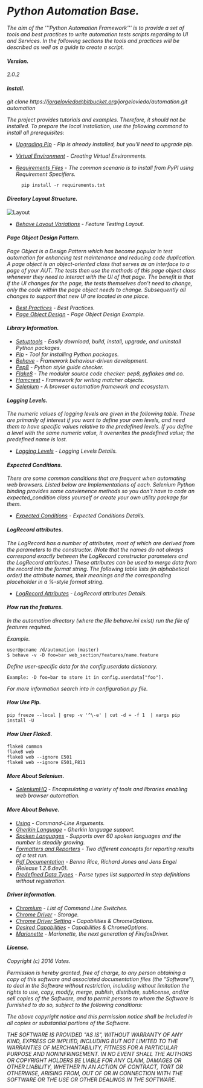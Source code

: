 # _Python Automation Base._
_The aim of the '''Python Automation Framework''' is to provide a set of tools and best practices to write automation tests scripts regarding to UI and Services. In the following sections the tools and practices will be described as well as a guide to create a script._

#### _Version._
_2.0.2_

#### _Install._
_git clone https://jorgeloviedo@bitbucket.org/jorgeloviedo/automation.git automation_

_The project provides tutorials and examples. Therefore, it should not be installed. To prepare the local installation, use the following command to install all prerequisites:_

* _[Upgrading Pip]_ - _Pip is already installed, but you'll need to upgrade pip._
* _[Virtual Environment]_ - _Creating Virtual Environments._
* _[Requirements Files]_ - _The common scenario is to install from PyPI using Requirement Specifiers._

        pip install -r requirements.txt

#### _Directory Layout  Structure._
![Layout](images/layout.png)

* _[Behave Layout Variations]_ - _Feature Testing Layout._

#### _Page Object Design Pattern._
_Page Object is a Design Pattern which has become popular in test automation for enhancing test maintenance and reducing code duplication. A page object is an object-oriented class that serves as an interface to a page of your AUT. The tests then use the methods of this page object class whenever they need to interact with the UI of that page. The benefit is that if the UI changes for the page, the tests themselves don’t need to change, only the code within the page object needs to change. Subsequently all changes to support that new UI are located in one place._

* _[Best Practices]_ - _Best Practices._
* _[Page Object Design]_ - _Page Object Design Example._

#### _Library Information._
* _[Setuptools]_ - _Easily download, build, install, upgrade, and uninstall Python packages._
* _[Pip]_ - _Tool for installing Python packages._
* _[Behave]_ - _Framework behaviour-driven development._
* _[Pep8]_ - _Python style guide checker._
* _[Flake8]_ - _The modular source code checker: pep8, pyflakes and co._
* _[Hamcrest]_ - _Framework for writing matcher objects._
* _[Selenium]_ - _A browser automation framework and ecosystem._

#### _Logging Levels._
_The numeric values of logging levels are given in the following table. These are primarily of interest if you want to define your own levels, and need them to have specific values relative to the predefined levels. If you define a level with the same numeric value, it overwrites the predefined value; the predefined name is lost._

* _[Logging Levels]_ - _Logging Levels Details._

#### _Expected Conditions._
_There are some common conditions that are frequent when automating web browsers. Listed below are Implementations of each. Selenium Python binding provides some convienence methods so you don’t have to code an expected_condition class yourself or create your own utility package for them._

* _[Expected Conditions]_ - _Expected Conditions Details._

#### _LogRecord attributes._
_The LogRecord has a number of attributes, most of which are derived from the parameters to the constructor. (Note that the names do not always correspond exactly between the LogRecord constructor parameters and the LogRecord attributes.) These attributes can be used to merge data from the record into the format string. The following table lists (in alphabetical order) the attribute names, their meanings and the corresponding placeholder in a %-style format string._

* _[LogRecord Attributes]_ - _LogRecord attributes Details._

#### _How run the features._
_In the automation directory (where the file behave.ini exist) run the file of features required._

_Example._

    user@pcname /d/automation (master)
    $ behave -v -D foo=bar web_section/features/name.feature

_Define user-specific data for the config.userdata dictionary._

    Example: -D foo=bar to store it in config.userdata["foo"].

_For more information search into in configuration.py file._

#### _How Use Pip._
    pip freeze --local | grep -v '^\-e' | cut -d = -f 1  | xargs pip install -U

#### _How User Flake8._
    flake8 common
    flake8 web
    flake8 web --ignore E501
    flake8 web --ignore E501,F811

#### _More About Selenium._
* _[SeleniumHQ]_ - _Encapsulating a variety of tools and libraries enabling web browser automation._

#### _More About Behave._
* _[Using]_ - _Command-Line Arguments._
* _[Gherkin Language]_ - _Gherkin language support._
* _[Spoken Languages]_ - _Supports over 60 spoken languages and the number is steadily growing._
* _[Formatters and Reporters]_ - _Two different concepts for reporting results of a test run._
* _[Pdf Documentation]_ - _Benno Rice, Richard Jones and Jens Engel (Release 1.2.6.dev0)._
* _[Predefined Data Types]_ - _Parse types list supported in step definitions without registration._

#### _Driver Information._
* _[Chromium]_ - _List of Command Line Switches._
* _[Chrome Driver]_ - _Storage._
* _[Chrome Driver Setting]_ - _Capabilities & ChromeOptions._
* _[Desired Capabilities]_ - _Capabilities & ChromeOptions._
* _[Marionette]_ - _Marionette, the next generation of FirefoxDriver._


#### _License._
_Copyright (c) 2016 Vates._

_Permission is hereby granted, free of charge, to any person obtaining a copy of this software and associated documentation files (the "Software"), to deal in the Software without restriction, including without limitation the rights to use, copy, modify, merge, publish, distribute, sublicense, and/or sell copies of the Software, and to permit persons to whom the Software is furnished to do so, subject to the following conditions:_ 

_The above copyright notice and this permission notice shall be included in all copies or substantial portions of the Software._

_THE SOFTWARE IS PROVIDED "AS IS", WITHOUT WARRANTY OF ANY KIND, EXPRESS OR IMPLIED, INCLUDING BUT NOT LIMITED TO THE WARRANTIES OF MERCHANTABILITY, FITNESS FOR A PARTICULAR PURPOSE AND NONINFRINGEMENT. IN NO EVENT SHALL THE AUTHORS OR COPYRIGHT HOLDERS BE LIABLE FOR ANY CLAIM, DAMAGES OR OTHER LIABILITY, WHETHER IN AN ACTION OF CONTRACT, TORT OR OTHERWISE, ARISING FROM, OUT OF OR IN CONNECTION WITH THE SOFTWARE OR THE USE OR OTHER DEALINGS IN THE SOFTWARE._

   [Upgrading Pip]: <https://pip.pypa.io/en/stable/installing/#upgrading-pip>
   [Virtual Environment]: <https://packaging.python.org/installing/#creating-and-using-virtual-environments>
   [Pip]: <https://pypi.python.org/pypi/pip>
   [Behave]: <https://github.com/behave/behave>
   [Setuptools]: <https://bitbucket.org/pypa/setuptools>
   [Pep8]: <https://pypi.python.org/pypi/pep8>
   [flake8]: <https://pypi.python.org/pypi/flake8>
   [Hamcrest]: <http://hamcrest.org/>
   [Selenium]: <http://docs.seleniumhq.org/docs/>
   [Page Object Design]: <http://www.seleniumhq.org/docs/06_test_design_considerations.jsp#page-object-design-pattern>
   [Behave Layout Variations]: <http://pythonhosted.org/behave/gherkin.html#layout-variations>
   [Logging Levels]: <https://docs.python.org/2/library/logging.html#logging-levels>
   [Requirements Files]: <https://pip.pypa.io/en/latest/user_guide/#requirements-files>
   [Expected Conditions]: <http://selenium-python.readthedocs.org/waits.html#explicit-waits>
   [LogRecord Attributes]: <https://docs.python.org/2/library/logging.html#logrecord-attributes>
   [Best Practices]: <http://www.slisenko.net/2014/06/22/best-practices-in-test-automation-using-selenium-webdriver/>
   [Using]: <http://pythonhosted.org/behave/behave.html#configuration-file>
   [Gherkin Language]: <https://github.com/mackoj/language-gherkin-i18n>
   [Spoken Languages]: <https://github.com/cucumber/cucumber/wiki/Spoken-languages>
   [Chromium]: <http://peter.sh/experiments/chromium-command-line-switches/>
   [Chrome Driver]: <http://chromedriver.storage.googleapis.com/index.html>
   [Chrome Driver Setting]: <https://sites.google.com/a/chromium.org/chromedriver/capabilities>
   [Desired Capabilities]: <https://github.com/SeleniumHQ/selenium/wiki/DesiredCapabilities>
   [SeleniumHQ]: <https://github.com/SeleniumHQ/selenium/>
   [Formatters and Reporters]: <https://pythonhosted.org/behave/formatters.html>
   [Pdf Documentation]: <https://media.readthedocs.org/pdf/behave/latest/behave.pdf>
   [Predefined Data Types]: <https://pythonhosted.org/behave/parse_builtin_types.html>
   [Marionette]: <https://developer.mozilla.org/en-US/docs/Mozilla/QA/Marionette/WebDriver>
